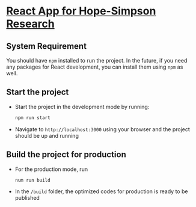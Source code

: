 # [React App for Hope-Simpson Research](https://hopesimpsonmap.surge.sh)

## System Requirement

You should have `npm` installed to run the project. In the future, if you need any packages for React development, you can install them using `npm` as well.

## Start the project

- Start the project in the development mode by running:

    ```bash
    npm run start
    ```
  
- Navigate to `http://localhost:3000` using your browser and the project should be up and running

## Build the project for production

- For the production mode, run

    ```bash
    num run build
    ```
  
- In the `/build` folder, the optimized codes for production is ready to be published

